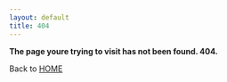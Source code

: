 ```yaml
---
layout: default
title: 404
---
```

**The page youre trying to visit has not been found. 404.**

Back to [HOME](https://ikstokie1.github.io/)
